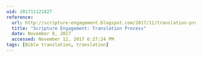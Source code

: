 ```yaml
---
uid: 201711121827
reference:
  url: http://scripture-engagement.blogspot.com/2017/11/translation-process.html
  title: "Scripture Engagement: Translation Process"
  date: November 8, 2017
  accessed: November 12, 2017 6:27:24 PM
tags: [Bible translation, translation]
---
```

